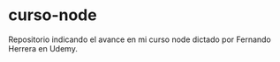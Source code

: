 # curso-node
Repositorio indicando el avance en mi curso node dictado por Fernando Herrera en Udemy.

